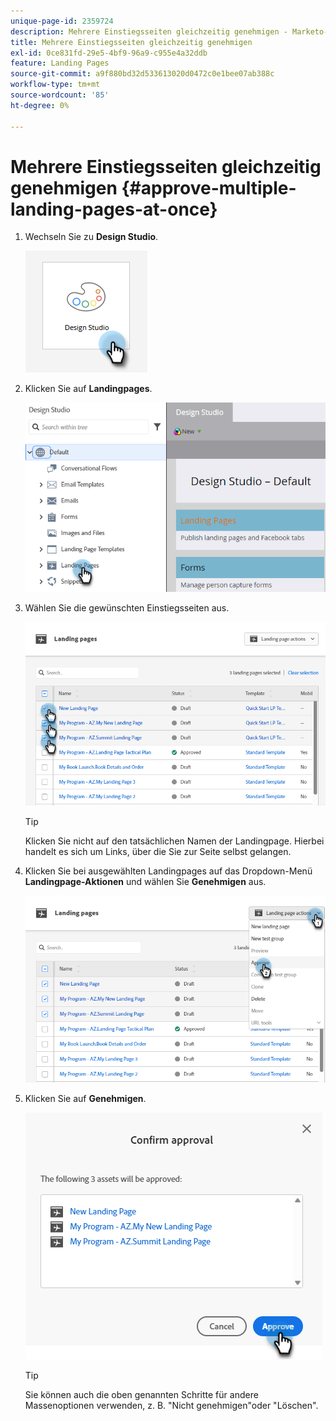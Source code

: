 ```yaml
---
unique-page-id: 2359724
description: Mehrere Einstiegsseiten gleichzeitig genehmigen - Marketo-Dokumente - Produktdokumentation
title: Mehrere Einstiegsseiten gleichzeitig genehmigen
exl-id: 0ce831fd-29e5-4bf9-96a9-c955e4a32ddb
feature: Landing Pages
source-git-commit: a9f880bd32d533613020d0472c0e1bee07ab388c
workflow-type: tm+mt
source-wordcount: '85'
ht-degree: 0%

---
```


# Mehrere Einstiegsseiten gleichzeitig genehmigen {#approve-multiple-landing-pages-at-once}

1. Wechseln Sie zu **Design Studio**.

   ![](assets/approve-multiple-landing-pages-at-once-1.png)

1. Klicken Sie auf **Landingpages**.

   ![](assets/approve-multiple-landing-pages-at-once-2.png)

1. Wählen Sie die gewünschten Einstiegsseiten aus.

   ![](assets/approve-multiple-landing-pages-at-once-3.png)

   >[!TIP]
   >
   >Klicken Sie nicht auf den tatsächlichen Namen der Landingpage. Hierbei handelt es sich um Links, über die Sie zur Seite selbst gelangen.

1. Klicken Sie bei ausgewählten Landingpages auf das Dropdown-Menü **Landingpage-Aktionen** und wählen Sie **Genehmigen** aus.

   ![](assets/approve-multiple-landing-pages-at-once-4.png)

1. Klicken Sie auf **Genehmigen**.

   ![](assets/approve-multiple-landing-pages-at-once-5.png)

   >[!TIP]
   >
   >Sie können auch die oben genannten Schritte für andere Massenoptionen verwenden, z. B. &quot;Nicht genehmigen&quot;oder &quot;Löschen&quot;.
